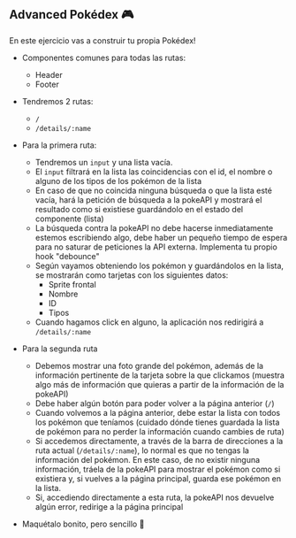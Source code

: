 ## Advanced Pokédex 🎮

En este ejercicio vas a construir tu propia Pokédex!

- Componentes comunes para todas las rutas:
  - Header
  - Footer

- Tendremos 2 rutas:
  - `/`
  - `/details/:name`

- Para la primera ruta:
  - Tendremos un `input` y una lista vacía.
  - El `input` filtrará en la lista las coincidencias con el id, el nombre o alguno de los tipos de los pokémon de la lista
  - En caso de que no coincida ninguna búsqueda o que la lista esté vacía, hará la petición de búsqueda a la pokeAPI y mostrará el resultado como si existiese guardándolo en el estado del componente (lista)
  - La búsqueda contra la pokeAPI no debe hacerse inmediatamente estemos escribiendo algo, debe haber un pequeño tiempo de espera para no saturar de peticiones la API externa. Implementa tu propio hook "debounce"
  - Según vayamos obteniendo los pokémon y guardándolos en la lista, se mostrarán como tarjetas con los siguientes datos:
    - Sprite frontal
    - Nombre
    - ID
    - Tipos
  - Cuando hagamos click en alguno, la aplicación nos redirigirá a `/details/:name`

- Para la segunda ruta
  - Debemos mostrar una foto grande del pokémon, además de la información pertinente de la tarjeta sobre la que clickamos (muestra algo más de información que quieras a partir de la información de la pokeAPI)
  - Debe haber algún botón para poder volver a la página anterior (`/`)
  - Cuando volvemos a la página anterior, debe estar la lista con todos los pokémon que teníamos (cuidado dónde tienes guardada la lista de pokémon para no perder la información cuando cambies de ruta)
  - Si accedemos directamente, a través de la barra de direcciones a la ruta actual (`/details/:name`), lo normal es que no tengas la información del pokémon. En este caso, de no existir ninguna información, tráela de la pokeAPI para mostrar el pokémon como si existiera y, si vuelves a la página principal, guarda ese pokémon en la lista.
  - Si, accediendo directamente a esta ruta, la pokeAPI nos devuelve algún error, redirige a la página principal

* Maquétalo bonito, pero sencillo 👾